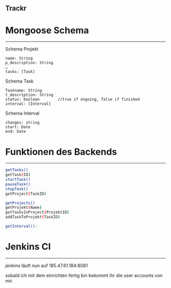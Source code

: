## Trackr

# Mongoose Schema
__________________________

Schema Projekt

    name: String
    p_description: String
    …
    tasks: [Task]


Schema Task

    Taskname: String
    t_description: String
    status: boolean        //true if ongoing, false if finished
    interval: [Interval]
 

Schema Interval

    changes: string
    start: Date
    end: Date


# Funktionen des Backends
___________________________
```bash
getTasks()
getTask(ID)
startTask()
pauseTask()
stopTask()
getProject(TaskID)

getProjects()
getProjekt(Name)
getTasksInProject(ProjektID)
addTaskToProjekt(TaskID)

getInterval():
```

# Jenkins CI
____________

jenkins läuft nun auf 185.47.61.184:8081

sobald ich mit dem einrichten fertig bin bekommt ihr die user accounts von mir.


